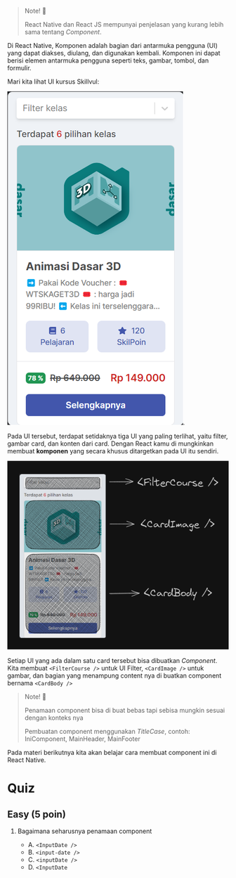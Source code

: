 > Note! 📝
>
> React Native dan React JS mempunyai penjelasan yang kurang lebih sama tentang _Component_.

Di React Native, Komponen adalah bagian dari antarmuka pengguna (UI) yang dapat diakses, diulang, dan digunakan kembali. Komponen ini dapat berisi elemen antarmuka pengguna seperti teks, gambar, tombol, dan formulir.

Mari kita lihat UI kursus Skillvul:

![Init React](../../Assets/Materi/Component/ui-course-skilvul.png).

Pada UI tersebut, terdapat setidaknya tiga UI yang paling terlihat, yaitu filter, gambar card, dan konten dari card. Dengan React kamu di mungkinkan membuat **komponen** yang secara khusus ditargetkan pada UI itu sendiri.

![Init React](../../Assets/Materi/Component/component-explanation.png)

<!--
<iframe src="https://snack.expo.dev/@doltons/konsep-dasar-component" height="500" width="1500"></iframe> -->

Setiap UI yang ada dalam satu card tersebut bisa dibuatkan _Component_. Kita membuat `<FilterCourse />` untuk UI Filter, `<CardImage />` untuk gambar, dan bagian yang menampung content nya di buatkan component bernama `<CardBody />`

> Note! 📝
>
> Penamaan component bisa di buat bebas tapi sebisa mungkin sesuai dengan konteks nya
>
> Pembuatan component menggunakan _TitleCase_, contoh: IniComponent, MainHeader, MainFooter

Pada materi berikutnya kita akan belajar cara membuat component ini di React Native.

# Quiz

## Easy (5 poin)

1.  Bagaimana seharusnya penamaan component

    - A. `<InputDate />`
    - B. `<input-date />`
    - C. `<inputDate />`
    - D. `<InputDate`
